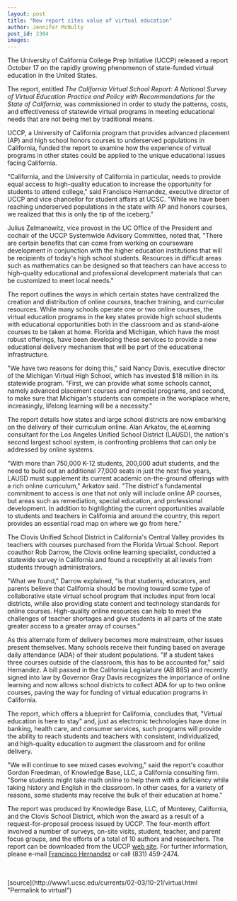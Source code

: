 ```yaml
---
layout: post
title: "New report cites value of virtual education"
author: Jennifer McNulty
post_id: 2304
images:
---
```


<p>
  The University of California College Prep Initiative (UCCP) released a report October 17 on the rapidly growing phenomenon of state-funded virtual education in the United States.<br>
</p>
<p>
  The report, entitled <i>The California Virtual School Report: A National Survey of Virtual Education Practice and Policy with Recommendations for the State of California,</i> was commissioned in order to study the patterns, costs, and effectiveness of statewide virtual programs in meeting educational needs that are not being met by traditional means.
</p>
<p>
  UCCP, a University of California program that provides advanced placement (AP) and high school honors courses to underserved populations in California, funded the report to examine how the experience of virtual programs in other states could be applied to the unique educational issues facing California.
</p>
<p>
  "California, and the University of California in particular, needs to provide equal access to high-quality education to increase the opportunity for students to attend college," said Francisco Hernandez, executive director of UCCP and vice chancellor for student affairs at UCSC. "While we have been reaching underserved populations in the state with AP and honors courses, we realized that this is only the tip of the iceberg."
</p>
<p>
  Julius Zelmanowitz, vice provost in the UC Office of the President and cochair of the UCCP Systemwide Advisory Committee, noted that, "There are certain benefits that can come from working on courseware development in conjunction with the higher education institutions that will be recipients of today's high school students. Resources in difficult areas such as mathematics can be designed so that teachers can have access to high-quality educational and professional development materials that can be customized to meet local needs."
</p>
<p>
  The report outlines the ways in which certain states have centralized the creation and distribution of online courses, teacher training, and curricular resources. While many schools operate one or two online courses, the virtual education programs in the key states provide high school students with educational opportunities both in the classroom and as stand-alone courses to be taken at home. Florida and Michigan, which have the most robust offerings, have been developing these services to provide a new educational delivery mechanism that will be part of the educational infrastructure.
</p>
<p>
  "We have two reasons for doing this," said Nancy Davis, executive director of the Michigan Virtual High School, which has invested $18 million in its statewide program. "First, we can provide what some schools cannot, namely advanced placement courses and remedial programs, and second, to make sure that Michigan's students can compete in the workplace where, increasingly, lifelong learning will be a necessity."
</p>
<p>
  The report details how states and large school districts are now embarking on the delivery of their curriculum online. Alan Arkatov, the eLearning consultant for the Los Angeles Unified School District (LAUSD), the nation's second largest school system, is confronting problems that can only be addressed by online systems.
</p>
<p>
  "With more than 750,000 K-12 students, 200,000 adult students, and the need to build out an additional 77,000 seats in just the next five years, LAUSD must supplement its current academic on-the-ground offerings with a rich online curriculum," Arkatov said. "The district's fundamental commitment to access is one that not only will include online AP courses, but areas such as remediation, special education, and professional development. In addition to highlighting the current opportunities available to students and teachers in California and around the country, this report provides an essential road map on where we go from here."
</p>
<p>
  The Clovis Unified School District in California's Central Valley provides its teachers with courses purchased from the Florida Virtual School. Report coauthor Rob Darrow, the Clovis online learning specialist, conducted a statewide survey in California and found a receptivity at all levels from students through administrators.
</p>
<p>
  "What we found," Darrow explained, "is that students, educators, and parents believe that California should be moving toward some type of collaborative state virtual school program that includes input from local districts, while also providing state content and technology standards for online courses. High-quality online resources can help to meet the challenges of teacher shortages and give students in all parts of the state greater access to a greater array of courses."
</p>
<p>
  As this alternate form of delivery becomes more mainstream, other issues present themselves. Many schools receive their funding based on average daily attendance (ADA) of their student populations. "If a student takes three courses outside of the classroom, this has to be accounted for," said Hernandez. A bill passed in the California Legislature (AB 885) and recently signed into law by Governor Gray Davis recognizes the importance of online learning and now allows school districts to collect ADA for up to two online courses, paving the way for funding of virtual education programs in California.
</p>
<p>
  The report, which offers a blueprint for California, concludes that, "Virtual education is here to stay" and, just as electronic technologies have done in banking, health care, and consumer services, such programs will provide the ability to reach students and teachers with consistent, individualized, and high-quality education to augment the classroom and for online delivery.
</p>
<p>
  "We will continue to see mixed cases evolving," said the report's coauthor Gordon Freedman, of Knowledge Base, LLC, a California consulting firm. "Some students might take math online to help them with a deficiency while taking history and English in the classroom. In other cases, for a variety of reasons, some students may receive the bulk of their education at home."
</p>
<p>
  The report was produced by Knowledge Base, LLC, of Monterey, California, and the Clovis School District, which won the award as a result of a request-for-proposal process issued by UCCP. The four-month effort involved a number of surveys, on-site visits, student, teacher, and parent focus groups, and the efforts of a total of 10 authors and researchers. The report can be downloaded from the UCCP <a href="http://www.uccp.org/">web site</a>. For further information, please e-mail <a href="mailto:fjh@ucsc.edu">Francisco Hernandez</a> or call (831) 459-2474.<br>
  <br>
  <br>

</p>
<p>

</p>
[source](http://www1.ucsc.edu/currents/02-03/10-21/virtual.html "Permalink to virtual")
